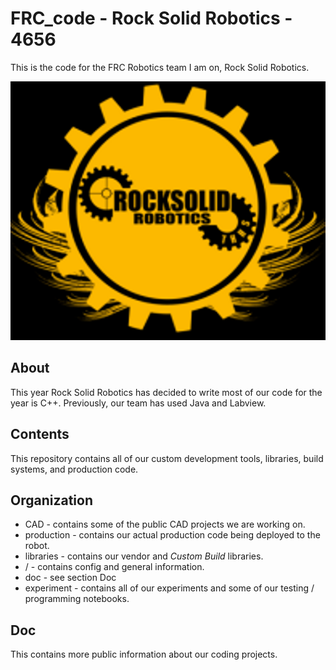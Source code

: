 # FRC_code - Rock Solid Robotics - 4656
This is the code for the FRC Robotics team I am on, Rock Solid Robotics.

![Logo](./doc/logo.png "Rock Solid Robotics")

## About
This year Rock Solid Robotics has decided to write most of our code for the
year is C++. Previously, our team has used Java and Labview. 

## Contents
This repository contains all of our custom development tools, libraries, build
systems, and production code.

## Organization
* CAD - contains some of the public CAD projects we are working on.
* production - contains our actual production code being deployed to the robot.
* libraries - contains our vendor and *Custom Build* libraries.
* / - contains config and general information.
* doc - see section Doc
* experiment - contains all of our experiments and some of our testing /
programming notebooks.

## Doc
This contains more public information about our coding projects.
